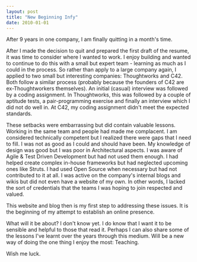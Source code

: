 ```yaml
---
layout: post
title: "New Beginning Infy"
date: 2010-01-01
---
```


After 9 years in one company, I am finally quitting in a month's time. 

After I made the decision to quit and prepared the first draft of the resume, it was time to consider where I wanted to work. I enjoy building and wanted to continue to do this with a small but expert team - learning as much as I could in the process. So rather than apply to a large company again, I applied to two small but interesting companies: Thoughtworks and C42.  Both follow a similar process (probably because the founders of C42 are ex-Thoughtworkers themselves). An initial (casual) interview was followed by a coding assignment. In Thoughtworks, this was followed by a couple of aptitude tests, a pair-programming exercise and finally an interview which I did not do well in. At C42, my coding assignment didn't meet the expected standards.  

These setbacks were embarrassing but did contain valuable lessons. Working in the same team and people had made me complacent. I am considered technically competent but I realized there were gaps that I need to fill. I was not as good as I could and should have been. My knowledge of design was good but I was poor in Architectural aspects. I was aware of Agile & Test Driven Development but had not used them enough. I had helped create complex in-house frameworks but had neglected upcoming ones like Struts. I had used Open Source when necessary but had not contributed to it at all. I was active on the company's internal blogs and wikis but did not even have a website of my own. In other words, I lacked the sort of credentials that the teams I was hoping to join respected and valued. 

This website and blog then is my first step to addressing these issues. It is the beginning of my attempt to establish an online presence. 

What will it be about? I don't know yet. I do know that I want it to be sensible and helpful to those that read it. Perhaps I can also share some of the lessons I've learnt over the years through this medium. Will be a new way of doing the one thing I enjoy the most: Teaching. 

Wish me luck. 
